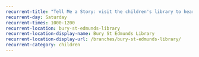```yaml
---
recurrent-title: "Tell Me a Story: visit the children's library to hear the story of the day"
recurrent-day: Saturday
recurrent-times: 1000-1200
recurrent-location: bury-st-edmunds-library
recurrent-location-display-name: Bury St Edmunds Library
recurrent-location-display-url: /branches/bury-st-edmunds-library/
recurrent-category: children
---
```

